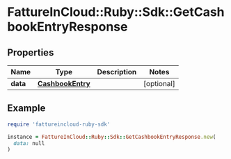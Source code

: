 # FattureInCloud::Ruby::Sdk::GetCashbookEntryResponse

## Properties

| Name | Type | Description | Notes |
| ---- | ---- | ----------- | ----- |
| **data** | [**CashbookEntry**](CashbookEntry.md) |  | [optional] |

## Example

```ruby
require 'fattureincloud-ruby-sdk'

instance = FattureInCloud::Ruby::Sdk::GetCashbookEntryResponse.new(
  data: null
)
```


